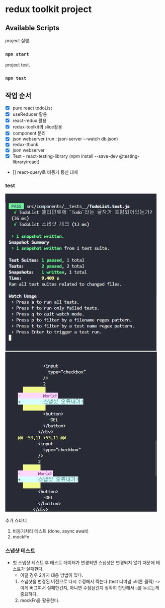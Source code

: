# redux toolkit project

## Available Scripts

project 실행.

### `npm start`

project test.

### `npm test`

## 작업 순서
- [x] pure react todoList  
- [x] useReducer 활용  
- [x] react-redux 활용  
- [x] redux-toolkit의 slice활용  
- [x] component 분리   
- [x] json webserver  (run : json-server --watch db.json)
- [x] redux-thunk  
- [x] json webserver  
- [x] Test - react-testing-library (npm install --save-dev @testing-library/react)
- [] react-query로 비동기 통신 대체  



### test

![test-snap](./test-snap.png)
![test-snap-error](./snap-error.png)

추가 스터디
1. 비동기처리 테스트 (done, async await)
2. mockFn

### 스냅샷 테스트
- 첫 스냅샷 테스트 후 테스트 데이터가 변경되면 스냅샷은 변경되지 않기 때문에 테스트가 실패한다.
  - 이럴 경우 2가지 대응 방법이 있다.
  1) 스냅샷을 변경된 버전으로 다시 수정해서 찍는다 (test 터미널 `u`버튼 클릭) -> 이게 버그여서 실패한건지, 아니면 수정된건지 정확히 판단해서 `u`를 누르는게 중요하다.
  2) mockFn을 활용한다.